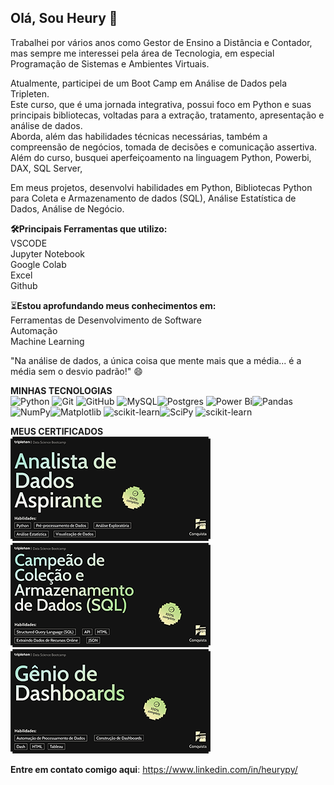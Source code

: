 ## Olá, Sou Heury 👋

Trabalhei por vários anos como Gestor de Ensino a Distância e Contador, mas sempre
me interessei pela área de Tecnologia, em especial Programação de Sistemas e Ambientes Virtuais.

Atualmente, participei de um Boot Camp em Análise de Dados pela Tripleten. <br>
Este curso, que é uma jornada integrativa, possui foco em Python e suas principais bibliotecas, voltadas para a extração, tratamento, apresentação e análise de dados.<br>
Aborda, além das habilidades técnicas necessárias, também a compreensão de negócios, tomada de decisões e comunicação assertiva.<br>
Além do curso, busquei aperfeiçoamento na linguagem Python, Powerbi, DAX, SQL Server, 

Em meus projetos, desenvolvi habilidades em Python, Bibliotecas Python para Coleta e Armazenamento de dados (SQL), Análise Estatística de Dados, Análise de Negócio.

**🛠️Principais Ferramentas que utilizo:**<br>
VSCODE<br>
Jupyter Notebook<br>
Google Colab<br>
Excel<br>
Github

⏳**Estou aprofundando meus conhecimentos em:**<br>
Ferramentas de Desenvolvimento de Software<br>
Automação<br>
Machine Learning<br>

"Na análise de dados, a única coisa que mente mais que a média... 
é a média sem o desvio padrão!" 😄

**MINHAS TECNOLOGIAS**<br>
![Python](https://img.shields.io/badge/python-3670A0?style=for-the-badge&logo=python&logoColor=ffdd54)
![Git](https://img.shields.io/badge/git-%23F05033.svg?style=for-the-badge&logo=git&logoColor=white) ![GitHub](https://img.shields.io/badge/github-%23121011.svg?style=for-the-badge&logo=github&logoColor=white)
![MySQL](https://img.shields.io/badge/mysql-4479A1.svg?style=for-the-badge&logo=mysql&logoColor=white)![Postgres](https://img.shields.io/badge/postgres-%23316192.svg?style=for-the-badge&logo=postgresql&logoColor=white)
![Power Bi](https://img.shields.io/badge/power_bi-F2C811?style=for-the-badge&logo=powerbi&logoColor=black)![Pandas](https://img.shields.io/badge/pandas-%23150458.svg?style=for-the-badge&logo=pandas&logoColor=white)
![NumPy](https://img.shields.io/badge/numpy-%23013243.svg?style=for-the-badge&logo=numpy&logoColor=white)![Matplotlib](https://img.shields.io/badge/Matplotlib-%23ffffff.svg?style=for-the-badge&logo=Matplotlib&logoColor=black)
![scikit-learn](https://img.shields.io/badge/scikit--learn-%23F7931E.svg?style=for-the-badge&logo=scikit-learn&logoColor=white)![SciPy](https://img.shields.io/badge/SciPy-%230C55A5.svg?style=for-the-badge&logo=scipy&logoColor=%white)
![scikit-learn](https://img.shields.io/badge/scikit--learn-%23F7931E.svg?style=for-the-badge&logo=scikit-learn&logoColor=white)

**MEUS CERTIFICADOS**<br>
![ANALISTA DE DADOS ASPIRANTE](imagens/analista_aspirante_reduzido.png)
![CAMPEAO SQL](imagens/campeao_sql_reduzido.png)
![GENIO DE DASHBOARD](imagens/geniodashboard_reduzido.png) <br>

**Entre em contato comigo aqui**: 
https://www.linkedin.com/in/heurypy/
